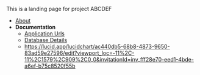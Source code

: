 This is a landing page for project ABCDEF

* [About](./about)
* **Documentation**
  * [Application Urls](./documentation/urls)
  * [Database Details](./documentation/database)
  * https://lucid.app/lucidchart/ac440db5-68b8-4873-9650-83ad59e27596/edit?viewport_loc=-11%2C-11%2C1579%2C909%2C0_0&invitationId=inv_fff28e70-eed1-4bde-a6ef-b75c8520f55b
